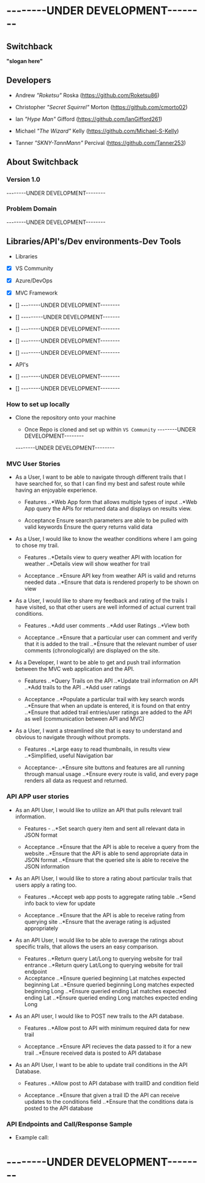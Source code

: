 # --------UNDER DEVELOPMENT-------- #

## Switchback ##

**"slogan here"**

## Developers ##

- Andrew *"Roketsu"* Roska (https://github.com/Roketsu86)

- Christopher *"Secret Squirrel"* Morton (https://github.com/cmorto02)

- Ian *"Hype Man"* Gifford (https://github.com/IanGifford261)

- Michael *"The Wizard"* Kelly (https://github.com/Michael-S-Kelly)

- Tanner *"SKNY-TannMann"* Percival (https://github.com/Tanner253)

## About Switchback ##
### Version 1.0 ###

--------UNDER DEVELOPMENT--------

### Problem Domain ###

--------UNDER DEVELOPMENT--------

## Libraries/API's/Dev environments-Dev Tools
- Libraries
- [X] VS Community

- [X] Azure/DevOps

- [X] MVC Framework

- [] --------UNDER DEVELOPMENT--------

- [] ---------UNDER DEVELOPMENT-------

- [] --------UNDER DEVELOPMENT--------

- [] --------UNDER DEVELOPMENT--------

- [] --------UNDER DEVELOPMENT--------

- API's
- [] --------UNDER DEVELOPMENT--------

- [] --------UNDER DEVELOPMENT--------

### How to set up locally ###

- Clone the repository onto your machine
   - Once Repo is cloned and set up within ```VS Community``` --------UNDER DEVELOPMENT--------

  --------UNDER DEVELOPMENT--------

### MVC User Stories ###

- As a User, I want to be able to navigate through different trails that I have searched for, so that I can find my best and safest route while having an enjoyable experience.
   - Features
      ..*Web App form that allows multiple types of input
      ..*Web App query the APIs for returned data and displays on results view.

   - Acceptance
 Ensure search parameters are able to be pulled with valid keywords
 Ensure the query returns valid data


- As a User, I would like to know the weather conditions where I am going to chose my trail.
   - Features
      ..*Details view to query weather API with location for weather
      ..*Details view will show weather for trail

   - Acceptance
      ..*Ensure API key from weather API is valid and returns needed data
      ..*Ensure that data is rendered properly to be shown on view 

- As a User, I would like to share my feedback and rating of the trails I have visited, so that other users are well informed of actual current trail conditions.
   - Features
      ..*Add user comments
      ..*Add user Ratings
      ..*View both

   - Acceptance
      ..*Ensure that a particular user can comment and verify that it is added to the trail
      ..*Ensure that the relevant number of user comments (chronologically) are displayed on the site.

- As a Developer, I want to be able to get and push trail information between the MVC web application and the API.
   - Features
      ..*Query Trails on the API
      ..*Update trail information on API
      ..*Add trails to the API
      ..*Add user ratings

   - Acceptance
      ..*Populate a particular trail with key search words
      ..*Ensure that when an update is entered, it is found on that entry
      ..*Ensure that added trail entries/user ratings are added to the API as well (communication between API and MVC)


- As a User, I want a streamlined site that is easy to understand and obvious to navigate through without prompts.
   - Features
      ..*Large easy to read thumbnails, in results view
      ..*Simplified, useful Navigation bar

   - Acceptance-
      ..*Ensure site buttons and features are all running through manual usage
      ..*Ensure every route is valid, and every page renders all data as request and returned. 


### API APP user stories ###

- As an API User, I would like to utilize an API that pulls relevant trail information.
   - Features -
      ..*Set search query item and sent all relevant data in JSON format

   - Acceptance
      ..*Ensure that the API is able to receive a query from the website
      ..*Ensure that the API is able to send appropriate data in JSON format
      ..*Ensure that the queried site is able to receive the JSON information 

- As an API User, I would like to store a rating about particular trails that users apply a rating too.
   - Features
      ..*Accept web app posts to aggregate rating table
      ..*Send info back to view for update

   - Acceptance
      ..*Ensure that the API is able to receive rating from querying site
      ..*Ensure that the average rating is adjusted appropriately

- As an API User, I would like to be able to average the ratings about specific trails, that allows the users an easy comparison.
   - Features
      ..*Return query Lat/Long to querying website for trail entrance
      ..*Return query Lat/Long to querying website for trail endpoint
   - Acceptance
      ..*Ensure queried beginning Lat matches expected beginning Lat
      ..*Ensure queried beginning Long matches expected beginning Long
      ..*Ensure queried ending Lat matches expected ending Lat
      ..*Ensure queried ending Long matches expected ending Long


- As an API user,  I would like to POST new trails to the API database.
   - Features
   ..*Allow post to API with minimum required data for new trail

   - Acceptance
      ..*Ensure API recieves the data passed to it for a new trail
      ..*Ensure received data is posted to API database


- As an API User, I want to be able to update trail conditions in the API Database.
   - Features
      ..*Allow post to API database with trailID and condition field 

   - Acceptance
      ..*Ensure that given a trail ID the API can receive updates to the conditions field
      ..*Ensure that the conditions data is posted to the API database



### API Endpoints and Call/Response Sample ###

- Example call:

# --------UNDER DEVELOPMENT-------- #
